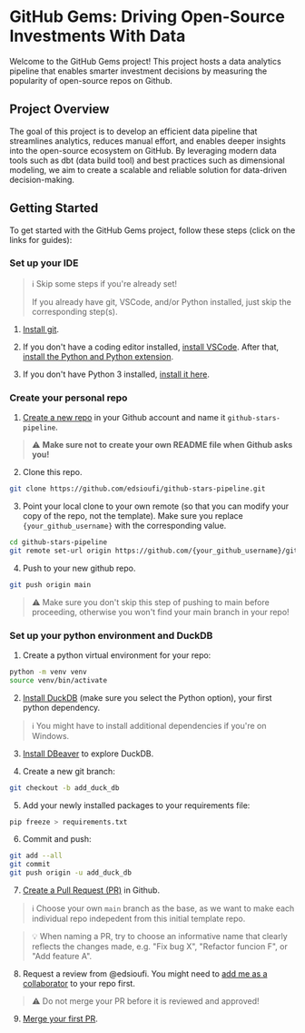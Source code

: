 # GitHub Gems: Driving Open-Source Investments With Data

Welcome to the GitHub Gems project! This project hosts a data analytics pipeline that enables smarter investment decisions by measuring the popularity of open-source repos on Github.

## Project Overview

The goal of this project is to develop an efficient data pipeline that streamlines analytics, reduces manual effort, and enables deeper insights into the open-source ecosystem on GitHub. By leveraging modern data tools such as dbt (data build tool) and best practices such as dimensional modeling, we aim to create a scalable and reliable solution for data-driven decision-making.

## Getting Started

To get started with the GitHub Gems project, follow these steps (click on the
links for guides):

### Set up your IDE

> ℹ️ Skip some steps if you're already set!
>
> If you already have git, VSCode, and/or Python installed, just skip the corresponding step(s).

1. [Install git](https://git-scm.com/book/en/v2/Getting-Started-Installing-Git).

2. If you don't have a coding editor installed, [install VSCode](https://code.visualstudio.com/download). After that, [install the Python and Python extension](https://code.visualstudio.com/docs/languages/python#_install-python-and-the-python-extension).

3. If you don't have Python 3 installed, [install it here](https://www.python.org/downloads/).

### Create your personal repo

1. [Create a new repo](https://docs.github.com/en/repositories/creating-and-managing-repositories/creating-a-new-repository) in your Github account and name it `github-stars-pipeline`.

> ⚠️ **Make sure not to create your own README file when Github asks you!**

2. Clone this repo.

```bash
git clone https://github.com/edsioufi/github-stars-pipeline.git
```


3. Point your local clone to your own remote (so that you can modify your copy of the repo, not the template). Make sure you replace `{your_github_username}` with the corresponding value.

```bash
cd github-stars-pipeline
git remote set-url origin https://github.com/{your_github_username}/github-stars-pipeline.git
```

4. Push to your new github repo.

```bash
git push origin main
```

> ⚠️ Make sure you don't skip this step of pushing to main before proceeding, otherwise you won't find your main branch in your repo!

### Set up your python environment and DuckDB

1. Create a python virtual environment for your repo:

```bash
python -m venv venv
source venv/bin/activate
```

2. [Install DuckDB](https://duckdb.org/docs/installation/?version=stable&environment=python) (make sure you select the Python option), your first python dependency.

> ℹ️ You might have to install additional dependencies if you're on Windows.

3. [Install DBeaver](https://duckdb.org/docs/guides/sql_editors/dbeaver.html) to explore DuckDB.

4. Create a new git branch:
```bash
git checkout -b add_duck_db
```

5. Add your newly installed packages to your requirements file:
```bash
pip freeze > requirements.txt
```

6. Commit and push:
```bash
git add --all
git commit
git push origin -u add_duck_db
```

7. [Create a Pull Request (PR)](https://docs.github.com/en/pull-requests/collaborating-with-pull-requests/proposing-changes-to-your-work-with-pull-requests/creating-a-pull-request#creating-the-pull-request) in Github.

> ℹ️ Choose your own `main` branch as the base, as we want to make each individual repo indepedent from this initial template repo.

> 💡️ When naming a PR, try to choose an informative name that clearly reflects the changes made, e.g. "Fix bug X", "Refactor funcion F", or "Add feature A".

8. Request a review from @edsioufi. You might need to [add me as a collaborator](https://docs.github.com/en/account-and-profile/setting-up-and-managing-your-personal-account-on-github/managing-access-to-your-personal-repositories/inviting-collaborators-to-a-personal-repository#inviting-a-collaborator-to-a-personal-repository) to your repo first.

> ⚠️ Do not merge your PR before it is reviewed and approved!

9. [Merge your first PR](https://docs.github.com/en/pull-requests/collaborating-with-pull-requests/incorporating-changes-from-a-pull-request/merging-a-pull-request#merging-a-pull-request).